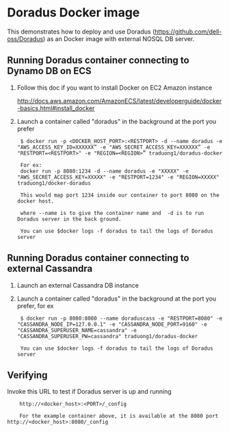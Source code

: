 Doradus Docker image 
====================

This demonstrates how to deploy and use Doradus (https://github.com/dell-oss/Doradus) as an Docker image with external NOSQL DB server.

Running Doradus container connecting to Dynamo DB on ECS
----------------------------------------------
1. Follow this doc if you want to install Docker on EC2 Amazon instance

    http://docs.aws.amazon.com/AmazonECS/latest/developerguide/docker-basics.html#install_docker


2. Launch a container called "doradus" in the background at the port you prefer

        $ docker run -p <DOCKER_HOST_PORT>:<RESTPORT> -d --name doradus -e "AWS_ACCESS_KEY_ID=XXXXXX” -e "AWS_SECRET_ACCESS_KEY=XXXXXX” -e "RESTPORT=<RESTPORT>" -e "REGION=<REGION>” traduong1/doradus-docker

        For ex:
        docker run -p 8080:1234 -d --name doradus -e "XXXXX" -e "AWS_SECRET_ACCESS_KEY=XXXXX" -e "RESTPORT=1234" -e "REGION=XXXXX" traduong1/docker-doradus
        
        This would map port 1234 inside our container to port 8080 on the docker host. 
        
        where --name is to give the container name and  -d is to run Doradus server in the back ground. 
        
        You can use $docker logs -f doradus to tail the logs of Doradus server
        
Running Doradus container connecting to external Cassandra
------------------------------------------------
1. Launch an external Cassandra DB instance

2. Launch a container called "doradus" in the background at the port you prefer, for ex

        $ docker run -p 8080:8080 --name doraduscass -e "RESTPORT=8080" -e "CASSANDRA_NODE_IP=127.0.0.1" -e "CASSANDRA_NODE_PORT=9160" -e "CASSANDRA_SUPERUSER_NAME=cassandra" -e "CASSANDRA_SUPERUSER_PW=cassandra" traduong1/doradus-docker
             
        You can use $docker logs -f doradus to tail the logs of Doradus server        
              
Verifying
---------

   Invoke this URL to test if Doradus server is up and running

        http://<docker_host>:<PORT>/_config
        
        For the example container above, it is available at the 8080 port http://<docker_host>:8080/_config